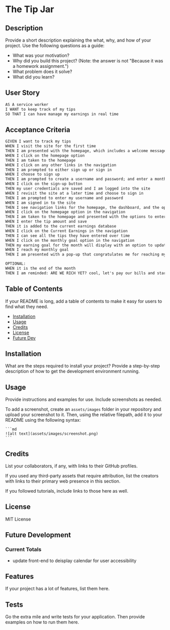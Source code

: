 # The Tip Jar

## Description

Provide a short description explaining the what, why, and how of your project. Use the following questions as a guide:

- What was your motivation?
- Why did you build this project? (Note: the answer is not "Because it was a homework assignment.")
- What problem does it solve?
- What did you learn?

## User Story
```md
AS A service worker
I WANT to keep track of my tips
SO THAT I can have manage my earnings in real time
```

## Acceptance Criteria
```md
GIVEN I want to track my tips
WHEN I visit the site for the first time
THEN I am presented with the homepage, which includes a welcome message for new users; navigation links for the homepage and the dashboard; and the option to log in
WHEN I click on the homepage option
THEN I am taken to the homepage
WHEN I click on any other links in the navigation
THEN I am prompted to either sign up or sign in
WHEN I choose to sign up
THEN I am prompted to create a username and password; and enter a monthly earning goal
WHEN I click on the sign-up button
THEN my user credentials are saved and I am logged into the site
WHEN I revisit the site at a later time and choose to sign in
THEN I am prompted to enter my username and password
WHEN I am signed in to the site
THEN I see navigation links for the homepage, the dashboard, and the option to log out
WHEN I click on the homepage option in the navigation
THEN I am taken to the homepage and presented with the options to enter cash tips or card tips
WHEN I enter the tip amount and save
THEN it is added to the current earnings database
WHEN I click on the Current Earnings in the navigation
THEN I can see all the tips they have entered over time
WHEN I click on the monthly goal option in the navigation
THEN my earning goal for the month will display with an option to update their monthly total
WHEN I reach my monthly goal
THEN I am presented with a pop-up that congratulates me for reaching my goal

OPTIONAL:
WHEN it is the end of the month
THEN I am reminded: ARE WE RICH YET? cool, let's pay our bills and start again. 

```
## Table of Contents

If your README is long, add a table of contents to make it easy for users to find what they need.

- [Installation](#installation)
- [Usage](#usage)
- [Credits](#credits)
- [License](#license)
- [Future Dev](#future-development)

## Installation

What are the steps required to install your project? Provide a step-by-step description of how to get the development environment running.

## Usage

Provide instructions and examples for use. Include screenshots as needed.

To add a screenshot, create an `assets/images` folder in your repository and upload your screenshot to it. Then, using the relative filepath, add it to your README using the following syntax:

    ```md
    ![alt text](assets/images/screenshot.png)
    ```

## Credits

List your collaborators, if any, with links to their GitHub profiles.

If you used any third-party assets that require attribution, list the creators with links to their primary web presence in this section.

If you followed tutorials, include links to those here as well.

## License

MIT License


## Future Development

### Current Totals
* update front-end to deisplay calendar for user accessibility 

## Features

If your project has a lot of features, list them here.

## Tests

Go the extra mile and write tests for your application. Then provide examples on how to run them here.
